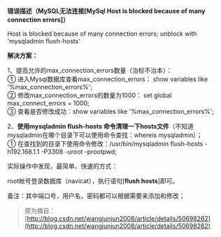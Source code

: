 **错误描述（MySQL无法连接\[MySql Host is blocked because of many connection errors\]）**

Host is blocked because of many connection errors; unblock with 'mysqladmin flush-hosts'

**解决方案：**

1、提高允许的max\_connection\_errors数量（治标不治本）：  
 ① 进入Mysql数据库查看max\_connection\_errors： show variables like '%max\_connection\_errors%';  
 ② 修改max\_connection\_errors的数量为1000： set global max\_connect\_errors = 1000;  
 ③ 查看是否修改成功：show variables like '%max\_connection\_errors%';

2、**使用mysqladmin flush-hosts 命令清理一下hosts文件**（不知道mysqladmin在哪个目录下可以使用命令查找：whereis mysqladmin）；  
 ① 在查找到的目录下使用命令修改：/usr/bin/mysqladmin flush-hosts -h192.168.1.1 -P3308 -uroot -prootpwd;

实际操作中发现，最简单、快速的方式：

root帐号登录数据库（navicat），执行语句\[**flush hosts**\]即可。

备注：其中端口号，用户名，密码都可以根据需要来添加和修改；

> 原为摘自：[http://blog.csdn.net/wangjunjun2008/article/details/50698262](http://blog.csdn.net/wangjunjun2008/article/details/50698262)



